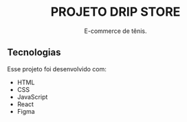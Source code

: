 <h1 align="center">PROJETO DRIP STORE</h1>

<p align="center">
E-commerce de tênis.
</p>

## Tecnologias
Esse projeto foi desenvolvido com:

- HTML
- CSS
- JavaScript
- React
- Figma